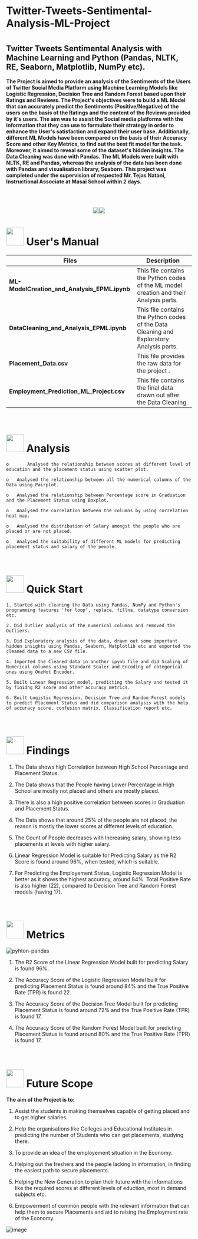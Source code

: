 # Twitter-Tweets-Sentimental-Analysis-ML-Project

#
##  <h>  **Twitter Tweets Sentimental Analysis with Machine Learning and Python (Pandas, NLTK, RE, Seaborn, Matplotlib, NumPy etc).**

**The Project is aimed to provide an analysis of the Sentiments of the Users of Twitter Social Media Platform using Machine Learning Models like Logistic Regression, Decision Tree and Random Forest based upon their Ratings and Reviews. The Project's objectives were to build a ML Model that can accurately predict the Sentiments (Positive/Negative) of the users on the basis of the Ratings and the content of the Reviews provided by it's users. The aim was to assist the Social media platforms with the information that they can use to formulate their strategy in order to enhance the User's satisfaction and expand their user base. Additionally, different ML Models have been compared on the basis of their Accuracy Score and other Key Metrics, to find out the best fit model for the task. Moreover, it aimed to reveal some of the dataset's hidden insights. The Data Cleaning was done with Pandas. The ML Models were built with NLTK, RE and Pandas, whereas the analysis of the data has been done with Pandas and visualisation library, Seaborn. This project was completed under the supervision of respected Mr. Tejas Natani, Instructional Associate at Masai School within 2 days.**




<br>
<br>
<p align="center"><a><img src="https://forthebadge.com/images/badges/built-with-love.svg"><img src="https://forthebadge.com/images/badges/made-with-python.svg"></a></p>

#  <img src="https://user-images.githubusercontent.com/106439762/181935629-b3c47bd3-77fb-4431-a11c-ff8ba0942b63.gif" width="48" height="48"> **User's Manual**

| Files| Description |
| ------------- | ------------- |
| **ML-ModelCreation_and_Analysis_EPML.ipynb** | This file contains the Python codes of the ML model creation and their Analysis parts. |
| **DataCleaning_and_Analysis_EPML.ipynb** | This file contains the Python codes of the Data Cleaning and Exploratory Analysis parts. |
| **Placement_Data.csv**  | This file provides the raw data for the project .  |
| **Employment_Prediction_ML_Project.csv**  | This file contains the final data drawn out after the Data Cleaning.  |
<br>


#  <img src=https://user-images.githubusercontent.com/106439762/178428775-03d67679-9aa4-4b08-91e9-6eb6ed8faf66.gif  width="48" height="48"> Analysis
   
    
    o       Analysed the relationship between scores at different level of education and the placement status using scatter plot.
    
    o	Analysed the relationship between all the numerical columns of the Data using Pairplot.
     
    o	Analysed the relationship between Percentage score in Graduation and the Placement Status using Boxplot.
  
    o	Analysed the correlation between the columns by using correlation heat map.
    
    o	Analysed the distribution of Salary amongst the people who are placed or are not placed.
    
    o	Analysed the suitability of different ML models for predicting placement status and salary of the people.

<br>

# <img src="https://user-images.githubusercontent.com/106439762/181937125-2a4b22a3-f8a9-4226-bbd3-df972f9dbbc4.gif" width="48" height="48" > Quick Start

    1. Started with cleaning the Data using Pandas, NumPy and Python's programming features 'for loop', replace, fillna, datatype conversion etc.
    
    2. Did Outlier analysis of the numerical columns and removed the Outliers.
 
    3. Did Exploratory analysis of the data, drawn out some important hidden insights using Pandas, Seaborn, Matplotlib etc and exported the cleaned data to a new CSV file.
    
    4. Imported the Cleaned data in another ipynb file and did Scaling of Numerical columns using Standard Scaler and Encoding of categorical ones using OneHot Encoder. 
    
    5. Built Linear Regression model, predicting the Salary and tested it by finidng R2 score and other accuracy metrics.
    
    6. Built Logistic Regression, Decision Tree and Random Forest models to predict Placement Status and did comparison analysis with the help of accuracy score, confusion matrix, Classification report etc.
   
<br>

# <img src="https://user-images.githubusercontent.com/108053296/185756908-fbb62168-d923-48f2-992f-b8e2fde848fe.gif" width="48" height="48" > Findings
   
   1. The Data shows high Correlation between High School Percentage and Placement Status. 
   
   2. The Data shows that the People having Lower Percentage in High School are mostly not placed and others are mostly placed.
   
   3. There is also a high positive correlation between scores in Graduation and Placement Status.
   
   4. The Data shows that around 25% of the people are not placed, the reason is mostly the lower scores at different levels of education.
   
   5. The Count of People decreases with Increasing salary, showing less placements at levels with higher salary.
   
   6. Linear Regression Model is suitable for Predicting Salary as the R2 Score is found around 96%, when tested, which is suitable.
   
   7. For Predicting the Employement Status, Logistic Regression Model is better as it shows the highest accuracy, around 84%. Total Positive Rate is also higher (22), compared to Decision Tree and Random Forest models (having 17).
   
   <br>
   
   #  <img src=https://user-images.githubusercontent.com/106439762/178803205-47a08ce7-2187-4f96-b301-a2b68690619a.gif width="48" height="48" > Metrics
![pyhton-pandas](https://user-images.githubusercontent.com/106439762/177094844-d74edfa1-823d-4f17-8d94-3600e058cf1e.svg)
   
   1. The R2 Score of the Linear Regression Model built for predicting Salary is found 96%. 
   
   2. The Accuracy Score of the Logistic Regression Model built for predicting Placement Status is found around 84% and the True Positive Rate (TPR) is found 22.
   
   3. The Accuracy Score of the Decision Tree Model built for predicting Placement Status is found around 72% and the True Positive Rate (TPR) is found 17.
   
   4. The Accuracy Score of the Random Forest Model built for predicting Placement Status is found around 80% and the True Positive Rate (TPR) is found 17.
   
   <br>
   
   
   #  <img src=https://user-images.githubusercontent.com/106439762/178803205-47a08ce7-2187-4f96-b301-a2b68690619a.gif width="48" height="48" > Future Scope
   
   <B> The aim of the Project is to: </B>
   
   1. Assist the students in making themselves capable of getting placed and to get higher salaries.
   
   2. Help the organisations like Colleges and Educational Institutes in predicting the number of Students who can get placements, studying there.
   
   3. To provide an idea of the employement situation in the Economy.
   
   4. Helping out the freshers and the people lacking in information, in finding the easiest path to secure placements.
   
   5. Helping the New Generation to plan their future with the informations like the required scores at different levels of eduction, most in demand subjects etc.
   
   6. Empowerment of common people with the relevant information that can help them to secure Placements and aid to raising the Employment rate of the Economy.
   
   
   
    

![image](https://user-images.githubusercontent.com/108053296/189940016-b2f9ffd2-ff3c-46a7-90a0-ac2929953469.png)
